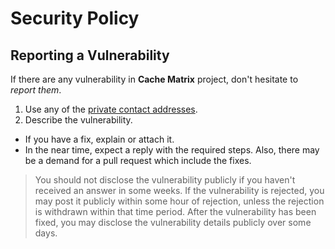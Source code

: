 # Security Policy

## Reporting a Vulnerability

If there are any vulnerability in **Cache Matrix** project, don't hesitate to _report them_.

1. Use any of the [private contact addresses](https://github.com/vignesh-pagadala/cache-matrix#support).
2. Describe the vulnerability.

- If you have a fix, explain or attach it.
- In the near time, expect a reply with the required steps. Also, there may be a demand for a pull request which include the fixes.

> You should not disclose the vulnerability publicly if you haven't received an answer in some weeks.
> If the vulnerability is rejected, you may post it publicly within some hour of rejection, unless the rejection is withdrawn within that time period.
> After the vulnerability has been fixed, you may disclose the vulnerability details publicly over some days.
